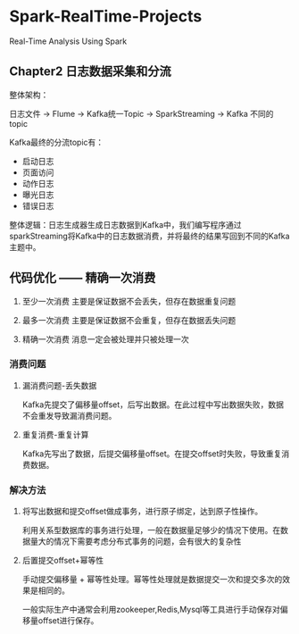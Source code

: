 # Spark-RealTime-Projects
Real-Time Analysis Using Spark 

## Chapter2 日志数据采集和分流

整体架构：

 日志文件 -> Flume -> Kafka统一Topic -> SparkStreaming -> Kafka 不同的topic

Kafka最终的分流topic有：

* 启动日志
* 页面访问
* 动作日志
* 曝光日志
* 错误日志



整体逻辑：日志生成器生成日志数据到Kafka中，我们编写程序通过sparkStreaming将Kafka中的日志数据消费，并将最终的结果写回到不同的Kafka主题中。


## 代码优化 —— 精确一次消费

1. 至少一次消费
   主要是保证数据不会丢失，但存在数据重复问题

2. 最多一次消费
   主要是保证数据不会重复，但存在数据丢失问题

3. 精确一次消费
   消息一定会被处理并只被处理一次

### 消费问题

1. 漏消费问题-丢失数据

    Kafka先提交了偏移量offset，后写出数据。在此过程中写出数据失败，数据不会重发导致漏消费问题。

2. 重复消费-重复计算

    Kafka先写出了数据，后提交偏移量offset。在提交offset时失败，导致重复消费数据。

### 解决方法

1. 将写出数据和提交offset做成事务，进行原子绑定，达到原子性操作。
    
    利用关系型数据库的事务进行处理，一般在数据量足够少的情况下使用。在数据量大的情况下需要考虑分布式事务的问题，会有很大的复杂性

2. 后置提交offset+幂等性

    手动提交偏移量 + 幂等性处理。幂等性处理就是数据提交一次和提交多次的效果是相同的。

    一般实际生产中通常会利用zookeeper,Redis,Mysql等工具进行手动保存对偏移量offset进行保存。

